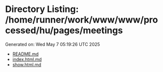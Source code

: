 # Directory Listing: /home/runner/work/www/www/processed/hu/pages/meetings
Generated on: Wed May  7 05:19:26 UTC 2025

- [README.md](README.md)
- [index.html.md](index.html.md)
- [show.html.md](show.html.md)
